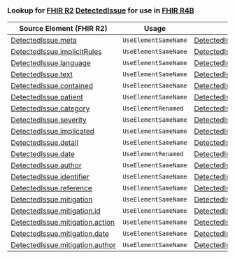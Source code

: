 ### Lookup for [FHIR R2](https://hl7.org/fhir/DSTU2/) [DetectedIssue](https://hl7.org/fhir/DSTU2/DetectedIssue.html) for use in [FHIR R4B](https://hl7.org/fhir/R4B/)

| Source Element (FHIR R2) | Usage | Target |
| -------------- | ----- | ------ |
| [DetectedIssue.meta](https://hl7.org/fhir/DSTU2/DetectedIssue.html#resource) | `UseElementSameName` | [DetectedIssue.meta](https://hl7.org/fhir/R4B/DetectedIssue.html#resource) |
| [DetectedIssue.implicitRules](https://hl7.org/fhir/DSTU2/DetectedIssue.html#resource) | `UseElementSameName` | [DetectedIssue.implicitRules](https://hl7.org/fhir/R4B/DetectedIssue.html#resource) |
| [DetectedIssue.language](https://hl7.org/fhir/DSTU2/DetectedIssue.html#resource) | `UseElementSameName` | [DetectedIssue.language](https://hl7.org/fhir/R4B/DetectedIssue.html#resource) |
| [DetectedIssue.text](https://hl7.org/fhir/DSTU2/DetectedIssue.html#resource) | `UseElementSameName` | [DetectedIssue.text](https://hl7.org/fhir/R4B/DetectedIssue.html#resource) |
| [DetectedIssue.contained](https://hl7.org/fhir/DSTU2/DetectedIssue.html#resource) | `UseElementSameName` | [DetectedIssue.contained](https://hl7.org/fhir/R4B/DetectedIssue.html#resource) |
| [DetectedIssue.patient](https://hl7.org/fhir/DSTU2/DetectedIssue.html#resource) | `UseElementSameName` | [DetectedIssue.patient](https://hl7.org/fhir/R4B/DetectedIssue.html#resource) |
| [DetectedIssue.category](https://hl7.org/fhir/DSTU2/DetectedIssue.html#resource) | `UseElementRenamed` | [DetectedIssue.code](https://hl7.org/fhir/R4B/DetectedIssue.html#resource) |
| [DetectedIssue.severity](https://hl7.org/fhir/DSTU2/DetectedIssue.html#resource) | `UseElementSameName` | [DetectedIssue.severity](https://hl7.org/fhir/R4B/DetectedIssue.html#resource) |
| [DetectedIssue.implicated](https://hl7.org/fhir/DSTU2/DetectedIssue.html#resource) | `UseElementSameName` | [DetectedIssue.implicated](https://hl7.org/fhir/R4B/DetectedIssue.html#resource) |
| [DetectedIssue.detail](https://hl7.org/fhir/DSTU2/DetectedIssue.html#resource) | `UseElementSameName` | [DetectedIssue.detail](https://hl7.org/fhir/R4B/DetectedIssue.html#resource) |
| [DetectedIssue.date](https://hl7.org/fhir/DSTU2/DetectedIssue.html#resource) | `UseElementRenamed` | [DetectedIssue.identified[x]](https://hl7.org/fhir/R4B/DetectedIssue.html#resource) |
| [DetectedIssue.author](https://hl7.org/fhir/DSTU2/DetectedIssue.html#resource) | `UseElementSameName` | [DetectedIssue.author](https://hl7.org/fhir/R4B/DetectedIssue.html#resource) |
| [DetectedIssue.identifier](https://hl7.org/fhir/DSTU2/DetectedIssue.html#resource) | `UseElementSameName` | [DetectedIssue.identifier](https://hl7.org/fhir/R4B/DetectedIssue.html#resource) |
| [DetectedIssue.reference](https://hl7.org/fhir/DSTU2/DetectedIssue.html#resource) | `UseElementSameName` | [DetectedIssue.reference](https://hl7.org/fhir/R4B/DetectedIssue.html#resource) |
| [DetectedIssue.mitigation](https://hl7.org/fhir/DSTU2/DetectedIssue.html#resource) | `UseElementSameName` | [DetectedIssue.mitigation](https://hl7.org/fhir/R4B/DetectedIssue.html#resource) |
| [DetectedIssue.mitigation.id](https://hl7.org/fhir/DSTU2/DetectedIssue.html#resource) | `UseElementSameName` | [DetectedIssue.mitigation.id](https://hl7.org/fhir/R4B/DetectedIssue.html#resource) |
| [DetectedIssue.mitigation.action](https://hl7.org/fhir/DSTU2/DetectedIssue.html#resource) | `UseElementSameName` | [DetectedIssue.mitigation.action](https://hl7.org/fhir/R4B/DetectedIssue.html#resource) |
| [DetectedIssue.mitigation.date](https://hl7.org/fhir/DSTU2/DetectedIssue.html#resource) | `UseElementSameName` | [DetectedIssue.mitigation.date](https://hl7.org/fhir/R4B/DetectedIssue.html#resource) |
| [DetectedIssue.mitigation.author](https://hl7.org/fhir/DSTU2/DetectedIssue.html#resource) | `UseElementSameName` | [DetectedIssue.mitigation.author](https://hl7.org/fhir/R4B/DetectedIssue.html#resource) |
